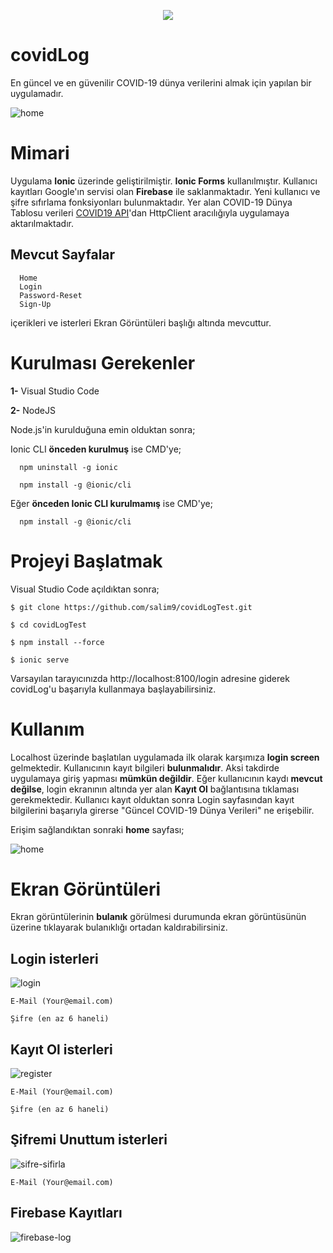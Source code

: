<p align="center">
<img src="https://user-images.githubusercontent.com/34637980/104817681-cbc20a80-5833-11eb-84e5-d603e6347ec8.png">
</p>

# **covidLog**

En güncel ve en güvenilir COVID-19 dünya verilerini almak için yapılan bir uygulamadır. 

![home](https://user-images.githubusercontent.com/34637980/104817648-9b7a6c00-5833-11eb-9884-69f3f688eab0.png)

# Mimari

Uygulama **Ionic** üzerinde geliştirilmiştir. **Ionic Forms** kullanılmıştır. Kullanıcı kayıtları Google'ın servisi olan **Firebase** ile saklanmaktadır. Yeni kullanıcı ve şifre sıfırlama fonksiyonları bulunmaktadır.
Yer alan COVID-19 Dünya Tablosu verileri [COVID19 API](https://api.covid19api.com/summary "COVID19-API")'dan HttpClient aracılığıyla uygulamaya aktarılmaktadır.

  ## Mevcut Sayfalar
      Home
      Login
      Password-Reset
      Sign-Up
  
  içerikleri ve isterleri Ekran Görüntüleri başlığı altında mevcuttur.

# Kurulması Gerekenler

**1-** Visual Studio Code

**2-** NodeJS

Node.js'in kurulduğuna emin olduktan sonra;

  Ionic CLI **önceden kurulmuş** ise CMD'ye;
  
      npm uninstall -g ionic
      
      npm install -g @ionic/cli
  
  Eğer **önceden Ionic CLI kurulmamış** ise CMD'ye; 
  
      npm install -g @ionic/cli


# Projeyi Başlatmak

Visual Studio Code açıldıktan sonra;

    $ git clone https://github.com/salim9/covidLogTest.git

    $ cd covidLogTest

    $ npm install --force

    $ ionic serve

Varsayılan tarayıcınızda http://localhost:8100/login adresine giderek covidLog'u başarıyla kullanmaya başlayabilirsiniz.

# Kullanım

Localhost üzerinde başlatılan uygulamada ilk olarak karşımıza **login screen** gelmektedir. Kullanıcının kayıt bilgileri **bulunmalıdır**.
Aksi takdirde uygulamaya giriş yapması **mümkün değildir**. Eğer kullanıcının kaydı **mevcut değilse**, login ekranının altında yer alan **Kayıt Ol**
bağlantısına tıklaması gerekmektedir. Kullanıcı kayıt olduktan sonra Login sayfasından kayıt bilgilerini başarıyla girerse "Güncel COVID-19 Dünya Verileri"
ne erişebilir.
  
  Erişim sağlandıktan sonraki **home** sayfası;
  
  ![home](https://user-images.githubusercontent.com/34637980/104817648-9b7a6c00-5833-11eb-9884-69f3f688eab0.png)

# Ekran Görüntüleri

Ekran görüntülerinin **bulanık** görülmesi durumunda ekran görüntüsünün üzerine tıklayarak bulanıklığı ortadan kaldırabilirsiniz.

## Login isterleri

![login](https://user-images.githubusercontent.com/34637980/104817649-9c130280-5833-11eb-97c5-9eeae7759c80.png)

    E-Mail (Your@email.com)
  
    Şifre (en az 6 haneli)
  
## Kayıt Ol isterleri

   ![register](https://user-images.githubusercontent.com/34637980/104817640-99181200-5833-11eb-9194-61a7f1cdc4be.png)
    
    E-Mail (Your@email.com)
  
    Şifre (en az 6 haneli)
  
## Şifremi Unuttum isterleri

![sifre-sifirla](https://user-images.githubusercontent.com/34637980/104817642-99b0a880-5833-11eb-94c3-e8b58f32f21b.png)

    E-Mail (Your@email.com)


## Firebase Kayıtları

![firebase-log](https://user-images.githubusercontent.com/34637980/104817644-9a493f00-5833-11eb-9128-04082e27a7ef.png)

